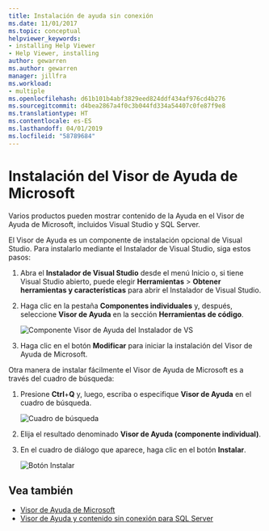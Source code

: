 ```yaml
---
title: Instalación de ayuda sin conexión
ms.date: 11/01/2017
ms.topic: conceptual
helpviewer_keywords:
- installing Help Viewer
- Help Viewer, installing
author: gewarren
ms.author: gewarren
manager: jillfra
ms.workload:
- multiple
ms.openlocfilehash: d61b101b4abf3829eed824ddf434af976cd4b276
ms.sourcegitcommit: d4bea2867a4f0c3b044fd334a54407c0fe87f9e8
ms.translationtype: HT
ms.contentlocale: es-ES
ms.lasthandoff: 04/01/2019
ms.locfileid: "58789684"
---
```

# <a name="microsoft-help-viewer-installation"></a>Instalación del Visor de Ayuda de Microsoft

Varios productos pueden mostrar contenido de la Ayuda en el Visor de Ayuda de Microsoft, incluidos Visual Studio y SQL Server.

El Visor de Ayuda es un componente de instalación opcional de Visual Studio. Para instalarlo mediante el Instalador de Visual Studio, siga estos pasos:

1. Abra el **Instalador de Visual Studio** desde el menú Inicio o, si tiene Visual Studio abierto, puede elegir **Herramientas** > **Obtener herramientas y características** para abrir el Instalador de Visual Studio.

1. Haga clic en la pestaña **Componentes individuales** y, después, seleccione **Visor de Ayuda** en la sección **Herramientas de código**.

   ![Componente Visor de Ayuda del Instalador de VS](media/installation/vs-installer.png)

1. Haga clic en el botón **Modificar** para iniciar la instalación del Visor de Ayuda de Microsoft.

Otra manera de instalar fácilmente el Visor de Ayuda de Microsoft es a través del cuadro de búsqueda:

1. Presione **Ctrl**+**Q** y, luego, escriba o especifique **Visor de Ayuda** en el cuadro de búsqueda.

   ![Cuadro de búsqueda](media/installation/quick-launch.png)

1. Elija el resultado denominado **Visor de Ayuda (componente individual)**.

1. En el cuadro de diálogo que aparece, haga clic en el botón **Instalar**.

   ![Botón Instalar](media/installation/install.png)

## <a name="see-also"></a>Vea también

- [Visor de Ayuda de Microsoft](../help-viewer/overview.md)
- [Visor de Ayuda y contenido sin conexión para SQL Server](/sql/sql-server/sql-server-help-installation)